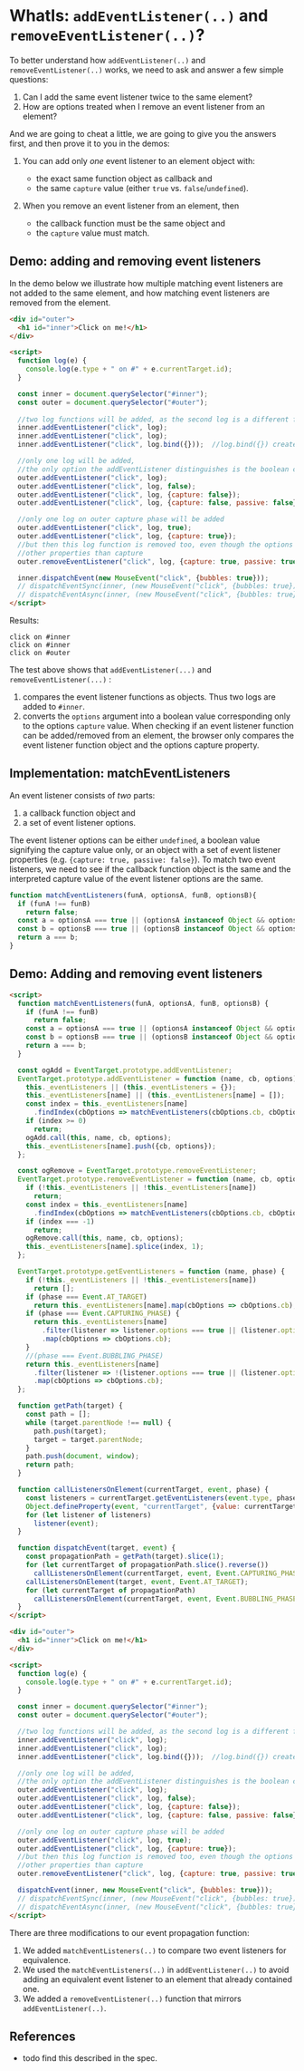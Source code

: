 # WhatIs: `addEventListener(..)` and `removeEventListener(..)`?

To better understand how `addEventListener(..)` and `removeEventListener(..)` works, we need to ask and answer a few simple questions:

1. Can I add the same event listener twice to the same element?
2. How are options treated when I remove an event listener from an element?

And we are going to cheat a little, we are going to give you the answers first, and then prove it to you in the demos:

1. You can add only *one* event listener to an element object with:
   * the exact same function object as callback and
   * the same `capture` value (either `true` vs. `false`/`undefined`).

2. When you remove an event listener from an element, then
   * the callback function must be the same object and
   * the `capture` value must match.

## Demo: adding and removing event listeners

In the demo below we illustrate how multiple matching event listeners are not added to the same element, and how matching event listeners are removed from the element.  

```html
<div id="outer">
  <h1 id="inner">Click on me!</h1>
</div>

<script>
  function log(e) {
    console.log(e.type + " on #" + e.currentTarget.id);
  }                         

  const inner = document.querySelector("#inner");
  const outer = document.querySelector("#outer");
  
  //two log functions will be added, as the second log is a different function object 
  inner.addEventListener("click", log);
  inner.addEventListener("click", log);
  inner.addEventListener("click", log.bind({}));  //log.bind({}) creates a new function object instance 

  //only one log will be added,
  //the only option the addEventListener distinguishes is the boolean capture equivalent 
  outer.addEventListener("click", log);
  outer.addEventListener("click", log, false);
  outer.addEventListener("click", log, {capture: false});
  outer.addEventListener("click", log, {capture: false, passive: false});

  //only one log on outer capture phase will be added 
  outer.addEventListener("click", log, true);
  outer.addEventListener("click", log, {capture: true});
  //but then this log function is removed too, even though the options don't match on 
  //other properties than capture  
  outer.removeEventListener("click", log, {capture: true, passive: true});

  inner.dispatchEvent(new MouseEvent("click", {bubbles: true}));
  // dispatchEventSync(inner, (new MouseEvent("click", {bubbles: true}));
  // dispatchEventAsync(inner, (new MouseEvent("click", {bubbles: true}));
</script>
```

Results:

```
click on #inner
click on #inner
click on #outer
```

The test above shows that `addEventListener(...)` and `removeEventListener(...)` :
1. compares the event listener functions as objects. Thus two logs are added to `#inner`.
2. converts the `options` argument into a boolean value corresponding only to the options `capture` value. When checking if an event listener function can be added/removed from an element, the browser only compares the event listener function object and the options capture property.     

## Implementation: matchEventListeners

An event listener consists of *two* parts:
1. a callback function object and
2. a set of event listener options.

The event listener options can be either `undefined`, a boolean value signifying the capture value only, or an object with a set of event listener properties (e.g. `{capture: true, passive: false}`). To match two event listeners, we need to see if the callback function object is the same and the interpreted capture value of the event listener options are the same.

```javascript
function matchEventListeners(funA, optionsA, funB, optionsB){ 
  if (funA !== funB)
    return false;
  const a = optionsA === true || (optionsA instanceof Object && optionsA.capture === true);
  const b = optionsB === true || (optionsB instanceof Object && optionsB.capture === true);
  return a === b;
}
```    

## Demo: Adding and removing event listeners

```html
<script>
  function matchEventListeners(funA, optionsA, funB, optionsB) {
    if (funA !== funB)
      return false;
    const a = optionsA === true || (optionsA instanceof Object && optionsA.capture === true);
    const b = optionsB === true || (optionsB instanceof Object && optionsB.capture === true);
    return a === b;
  }

  const ogAdd = EventTarget.prototype.addEventListener;
  EventTarget.prototype.addEventListener = function (name, cb, options) {
    this._eventListeners || (this._eventListeners = {});
    this._eventListeners[name] || (this._eventListeners[name] = []);
    const index = this._eventListeners[name]
      .findIndex(cbOptions => matchEventListeners(cbOptions.cb, cbOptions.options, cb, options));
    if (index >= 0)
      return;
    ogAdd.call(this, name, cb, options);
    this._eventListeners[name].push({cb, options});
  };

  const ogRemove = EventTarget.prototype.removeEventListener;
  EventTarget.prototype.removeEventListener = function (name, cb, options) {
    if (!this._eventListeners || !this._eventListeners[name])
      return;
    const index = this._eventListeners[name]
      .findIndex(cbOptions => matchEventListeners(cbOptions.cb, cbOptions.options, cb, options));
    if (index === -1)
      return;
    ogRemove.call(this, name, cb, options);
    this._eventListeners[name].splice(index, 1);
  };

  EventTarget.prototype.getEventListeners = function (name, phase) {
    if (!this._eventListeners || !this._eventListeners[name])
      return [];
    if (phase === Event.AT_TARGET)
      return this._eventListeners[name].map(cbOptions => cbOptions.cb);
    if (phase === Event.CAPTURING_PHASE) {
      return this._eventListeners[name]
        .filter(listener => listener.options === true || (listener.options && listener.options.capture === true))
        .map(cbOptions => cbOptions.cb);
    }
    //(phase === Event.BUBBLING_PHASE)
    return this._eventListeners[name]
      .filter(listener => !(listener.options === true || (listener.options && listener.options.capture === true)))
      .map(cbOptions => cbOptions.cb);
  };

  function getPath(target) {
    const path = [];
    while (target.parentNode !== null) {
      path.push(target);
      target = target.parentNode;
    }
    path.push(document, window);
    return path;
  }

  function callListenersOnElement(currentTarget, event, phase) {
    const listeners = currentTarget.getEventListeners(event.type, phase);
    Object.defineProperty(event, "currentTarget", {value: currentTarget});
    for (let listener of listeners)
      listener(event);
  }

  function dispatchEvent(target, event) {
    const propagationPath = getPath(target).slice(1);
    for (let currentTarget of propagationPath.slice().reverse())
      callListenersOnElement(currentTarget, event, Event.CAPTURING_PHASE);
    callListenersOnElement(target, event, Event.AT_TARGET);
    for (let currentTarget of propagationPath)
      callListenersOnElement(currentTarget, event, Event.BUBBLING_PHASE);
  }
</script>

<div id="outer">
  <h1 id="inner">Click on me!</h1>
</div>

<script>
  function log(e) {
    console.log(e.type + " on #" + e.currentTarget.id);
  }

  const inner = document.querySelector("#inner");
  const outer = document.querySelector("#outer");

  //two log functions will be added, as the second log is a different function object
  inner.addEventListener("click", log);
  inner.addEventListener("click", log);
  inner.addEventListener("click", log.bind({}));  //log.bind({}) creates a new function object instance

  //only one log will be added,
  //the only option the addEventListener distinguishes is the boolean capture equivalent
  outer.addEventListener("click", log);
  outer.addEventListener("click", log, false);
  outer.addEventListener("click", log, {capture: false});
  outer.addEventListener("click", log, {capture: false, passive: false});

  //only one log on outer capture phase will be added
  outer.addEventListener("click", log, true);
  outer.addEventListener("click", log, {capture: true});
  //but then this log function is removed too, even though the options don't match on
  //other properties than capture
  outer.removeEventListener("click", log, {capture: true, passive: true});

  dispatchEvent(inner, new MouseEvent("click", {bubbles: true}));
  // dispatchEventSync(inner, (new MouseEvent("click", {bubbles: true}));
  // dispatchEventAsync(inner, (new MouseEvent("click", {bubbles: true}));
</script>
```

There are three modifications to our event propagation function:
1. We added `matchEventListeners(..)` to compare two event listeners for equivalence.
2. We used the `matchEventListeners(..)` in `addEventListener(..)` to avoid adding an equivalent event listener to an element that already contained one.
3. We added a `removeEventListener(..)` function that mirrors `addEventListener(..)`.    

## References

  * todo find this described in the spec.